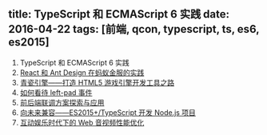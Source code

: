 title: TypeScript 和 ECMAScript 6 实践
date: 2016-04-22
tags: [前端, qcon, typescript, ts, es6, es2015]
---



1. TypeScript 和 ECMAScript 6 实践
2. [React 和 Ant Design 在蚂蚁金服的实践](!http://qop.github.io/2016/04/22/2016/2016-04-22-2/)
3. [青瓷引擎——打造 HTML5 游戏引擎开发工具之路](!http://qop.github.io/2016/04/22/2016/2016-04-22-3/)
4. [如何看待 left-pad 事件](!http://qop.github.io/2016/04/22/2016/2016-04-22-4/)
5. [前后端联调方案探索与应用](!http://qop.github.io/2016/04/22/2016/2016-04-22-5/)
6. [向未来兼容——ES2015+/TypeScript 开发 Node.js 项目](!http://qop.github.io/2016/04/22/2016/2016-04-22-6/)
7. [互动娱乐时代下的 Web 音视频性能优化](!http://qop.github.io/2016/04/22/2016/2016-04-22-7/)